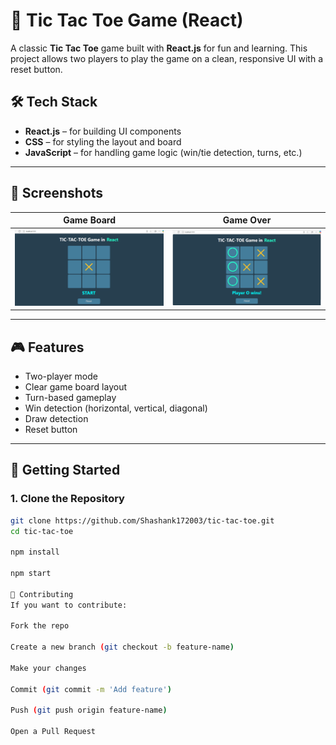 # 🧠 Tic Tac Toe Game (React)

A classic **Tic Tac Toe** game built with **React.js** for fun and learning. This project allows two players to play the game on a clean, responsive UI with a reset button.

## 🛠️ Tech Stack

- **React.js** – for building UI components
- **CSS** – for styling the layout and board
- **JavaScript** – for handling game logic (win/tie detection, turns, etc.)

---

## 📸 Screenshots

| Game Board | Game Over |
|------------|------------|
| ![Game Board Screenshot](./src/components/assets/Screenshot%202025-07-26%20144310.png) | ![Game Over Screenshot](./src/components/assets/Screenshot%202025-07-26%20144328.png) |

---

## 🎮 Features

- Two-player mode
- Clear game board layout
- Turn-based gameplay
- Win detection (horizontal, vertical, diagonal)
- Draw detection
- Reset button

---

## 🚀 Getting Started

### 1. Clone the Repository

```bash
git clone https://github.com/Shashank172003/tic-tac-toe.git
cd tic-tac-toe

npm install

npm start

🙌 Contributing
If you want to contribute:

Fork the repo

Create a new branch (git checkout -b feature-name)

Make your changes

Commit (git commit -m 'Add feature')

Push (git push origin feature-name)

Open a Pull Request



